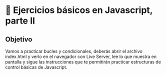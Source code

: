 # 🎠 Ejercicios básicos en Javascript, parte II

## Objetivo

Vamos a practicar bucles y condicionales, deberás abrir el archivo index.html y verlo en el navegador con Live Server, lee lo que muestra en pantalla y sigue las instrucciones que te permitirán practicar estructuras de control básicas de Javascript.
